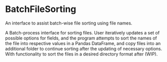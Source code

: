 # BatchFileSorting
An interface to assist batch-wise file sorting using file names. 

A Batch-process interface for sorting files. User iteratively updates a set of possible options for fields, and the program attempts to sort the names of the file into respective values in a Pandas DataFrame, and copy files into an additional folder to continue sorting after the updating of necessary options. With functionality to sort the files in a desired directory format after (WIP).
